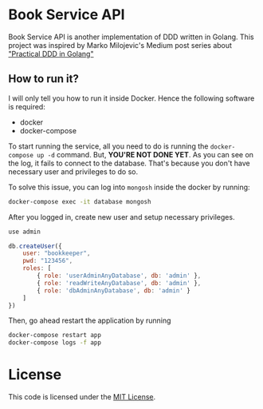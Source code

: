 # Book Service API

Book Service API is another implementation of DDD written in Golang.
This project was inspired by Marko Milojevic's Medium post series about
["Practical DDD in Golang"](https://levelup.gitconnected.com/practical-ddd-in-golang-domain-service-4418a1650274)

## How to run it?

I will only tell you how to run it inside Docker. Hence the following software is required:

- docker
- docker-compose

To start running the service, all you need to do is running the `docker-compose up -d` command.
But, **YOU'RE NOT DONE YET**. As you can see on the log, it fails to connect to the database.
That's because you don't have necessary user and privileges to do so.

To solve this issue, you can log into `mongosh` inside the docker by running:

```sh
docker-compose exec -it database mongosh
```

After you logged in, create new user and setup necessary privileges.

```javascript
use admin

db.createUser({
    user: "bookkeeper",
    pwd: "123456",
    roles: [
        { role: 'userAdminAnyDatabase', db: 'admin' },
        { role: 'readWriteAnyDatabase', db: 'admin' },
        { role: 'dbAdminAnyDatabase', db: 'admin' }
    ]
})
```

Then, go ahead restart the application by running

```sh
docker-compose restart app
docker-compose logs -f app
```

# License

This code is licensed under the [MIT License](./LICENSE).
